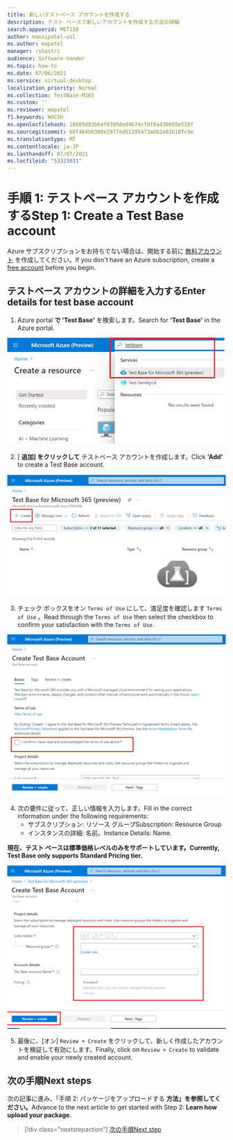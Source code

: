 ```yaml
---
title: 新しいテストベース アカウントを作成する
description: テスト ベースで新しいアカウントを作成する方法の詳細
search.appverid: MET150
author: mansipatel-usl
ms.author: mapatel
manager: rshastri
audience: Software-Vendor
ms.topic: how-to
ms.date: 07/06/2021
ms.service: virtual-desktop
localization_priority: Normal
ms.collection: TestBase-M365
ms.custom: ''
ms.reviewer: mapatel
f1.keywords: NOCSH
ms.openlocfilehash: 18609d83b64f03958ed4b74cf0f8a430665e520f
ms.sourcegitcommit: b0f464b6300e2977ed51395473a6b2e02b18fc9e
ms.translationtype: MT
ms.contentlocale: ja-JP
ms.lasthandoff: 07/07/2021
ms.locfileid: "53323031"
---
```

# <a name="step-1-create-a-test-base-account"></a><span data-ttu-id="5febc-103">手順 1: テストベース アカウントを作成する</span><span class="sxs-lookup"><span data-stu-id="5febc-103">Step 1: Create a Test Base account</span></span>

<span data-ttu-id="5febc-104">Azure サブスクリプションをお持ちでない場合は、開始する前に [無料アカウント](https://azure.microsoft.com/en-us/free/) を作成してください。</span><span class="sxs-lookup"><span data-stu-id="5febc-104">If you don't have an Azure subscription, create a [free account](https://azure.microsoft.com/en-us/free/) before you begin.</span></span>

## <a name="enter-details-for-test-base-account"></a><span data-ttu-id="5febc-105">テストベース アカウントの詳細を入力する</span><span class="sxs-lookup"><span data-stu-id="5febc-105">Enter details for test base account</span></span>
 
1. <span data-ttu-id="5febc-106">Azure portal **で 'Test Base'** を検索します。</span><span class="sxs-lookup"><span data-stu-id="5febc-106">Search for **'Test Base'** in the Azure portal.</span></span>

![テスト ベース アカウントの検索イメージを作成する](Media/CreateTestAccount1.png)

2. <span data-ttu-id="5febc-108">[ **追加] をクリックして** テストベース アカウントを作成します。</span><span class="sxs-lookup"><span data-stu-id="5febc-108">Click **'Add'** to create a Test Base account.</span></span>

![[追加] をクリックしてアカウントを作成する](Media/CreateTestAccount2.png)

3.  <span data-ttu-id="5febc-110">チェック ボックスをオン ```Terms of Use``` にして、満足度を確認します ```Terms of Use``` 。</span><span class="sxs-lookup"><span data-stu-id="5febc-110">Read through the ```Terms of Use``` then select the checkbox to confirm your satisfaction with the ```Terms of Use```.</span></span>

![利用規約を確認する](Media/CreateTestAccount3.png)

4.  <span data-ttu-id="5febc-112">次の要件に従って、正しい情報を入力します。</span><span class="sxs-lookup"><span data-stu-id="5febc-112">Fill in the correct information under the following requirements:</span></span> 
    -   <span data-ttu-id="5febc-113">サブスクリプション: リソース グループ</span><span class="sxs-lookup"><span data-stu-id="5febc-113">Subscription: Resource Group</span></span>
    -   <span data-ttu-id="5febc-114">インスタンスの詳細: 名前。</span><span class="sxs-lookup"><span data-stu-id="5febc-114">Instance Details: Name.</span></span>

<span data-ttu-id="5febc-115">**現在、テスト ベースは標準価格レベルのみをサポートしています。**</span><span class="sxs-lookup"><span data-stu-id="5febc-115">**Currently, Test Base only supports Standard Pricing tier.**</span></span>

![サブスクリプション、リソース グループを選択し、詳細を入力します](Media/CreateTestAccount4.png)

5.  <span data-ttu-id="5febc-117">最後に、[オン] ```Review + Create``` をクリックして、新しく作成したアカウントを検証して有効にします。</span><span class="sxs-lookup"><span data-stu-id="5febc-117">Finally, click on ```Review + Create``` to validate and enable your newly created account.</span></span>

## <a name="next-steps"></a><span data-ttu-id="5febc-118">次の手順</span><span class="sxs-lookup"><span data-stu-id="5febc-118">Next steps</span></span>

<span data-ttu-id="5febc-119">次の記事に進み、「手順 2: パッケージをアップロードする **方法」を参照してください。**</span><span class="sxs-lookup"><span data-stu-id="5febc-119">Advance to the next article to get started with Step 2: **Learn how upload your package.**</span></span>
> [!div class="nextstepaction"]
> [<span data-ttu-id="5febc-120">次の手順</span><span class="sxs-lookup"><span data-stu-id="5febc-120">Next step</span></span>](uploadApplication.md)

<!---
Add button for next page
-->
